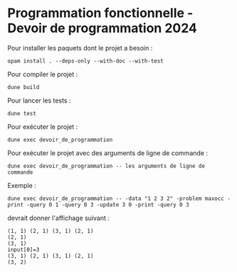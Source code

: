 # Programmation fonctionnelle - Devoir de programmation 2024

Pour installer les paquets dont le projet a besoin : 

`opam install . --deps-only --with-doc --with-test`

Pour compiler le projet : 

`dune build`

Pour lancer les tests : 

`dune test`

Pour exécuter le projet : 

`dune exec devoir_de_programmation`

Pour exécuter le projet avec des arguments de ligne de commande : 

`dune exec devoir_de_programmation -- les arguments de ligne de commande`

Exemple : 

`dune exec devoir_de_programmation -- -data "1 2 3 2" -problem maxocc -print -query 0 1 -query 0 3 -update 3 0 -print -query 0 3`

devrait donner l'affichage suivant : 

```
(1, 1) (2, 1) (3, 1) (2, 1)        
(2, 1)
(3, 1)
input[0]=3
(3, 1) (2, 1) (3, 1) (2, 1) 
(3, 2)
```
